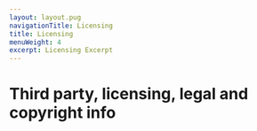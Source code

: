 ```yaml
---
layout: layout.pug
navigationTitle: Licensing
title: Licensing
menuWeight: 4
excerpt: Licensing Excerpt
---
```

# Third party, licensing, legal and copyright info
